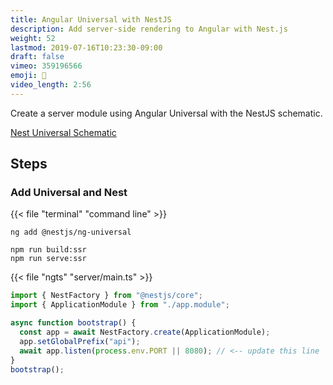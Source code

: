 ```yaml
---
title: Angular Universal with NestJS
description: Add server-side rendering to Angular with Nest.js
weight: 52
lastmod: 2019-07-16T10:23:30-09:00
draft: false
vimeo: 359196566
emoji: 🦅
video_length: 2:56
---
```


Create a server module using Angular Universal with the NestJS schematic.

[Nest Universal Schematic](https://github.com/nestjs/ng-universal)

## Steps

### Add Universal and Nest

{{< file "terminal" "command line" >}}

```text
ng add @nestjs/ng-universal

npm run build:ssr
npm run serve:ssr
```

{{< file "ngts" "server/main.ts" >}}

```typescript
import { NestFactory } from "@nestjs/core";
import { ApplicationModule } from "./app.module";

async function bootstrap() {
  const app = await NestFactory.create(ApplicationModule);
  app.setGlobalPrefix("api");
  await app.listen(process.env.PORT || 8080); // <-- update this line
}
bootstrap();
```
